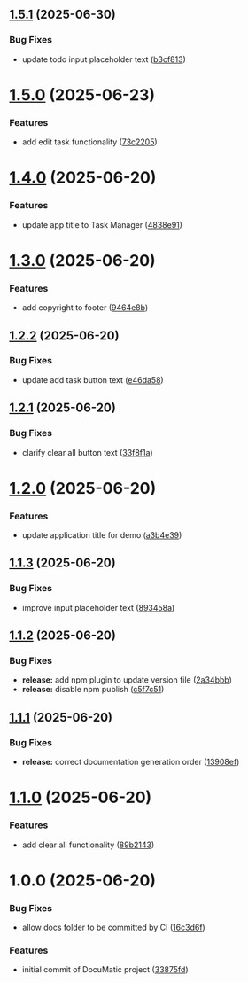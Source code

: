 ## [1.5.1](https://github.com/hiremathpushpa/docuMatic/compare/v1.5.0...v1.5.1) (2025-06-30)


### Bug Fixes

* update todo input placeholder text ([b3cf813](https://github.com/hiremathpushpa/docuMatic/commit/b3cf813425500aa5de1637ff299edaead6278fb2))

# [1.5.0](https://github.com/hiremathpushpa/docuMatic/compare/v1.4.0...v1.5.0) (2025-06-23)


### Features

* add edit task functionality ([73c2205](https://github.com/hiremathpushpa/docuMatic/commit/73c2205504c66149bcb50e03bb775710c8b5723c))

# [1.4.0](https://github.com/hiremathpushpa/docuMatic/compare/v1.3.0...v1.4.0) (2025-06-20)


### Features

* update app title to Task Manager ([4838e91](https://github.com/hiremathpushpa/docuMatic/commit/4838e91aa53f9a93256232b83d4ff162fca6f8c1))

# [1.3.0](https://github.com/hiremathpushpa/docuMatic/compare/v1.2.2...v1.3.0) (2025-06-20)


### Features

* add copyright to footer ([9464e8b](https://github.com/hiremathpushpa/docuMatic/commit/9464e8b6cae455d6871344ef2894ae0cab59796f))

## [1.2.2](https://github.com/hiremathpushpa/docuMatic/compare/v1.2.1...v1.2.2) (2025-06-20)


### Bug Fixes

* update add task button text ([e46da58](https://github.com/hiremathpushpa/docuMatic/commit/e46da58c7f235933a5ed7409217fc063e48b5a5c))

## [1.2.1](https://github.com/hiremathpushpa/docuMatic/compare/v1.2.0...v1.2.1) (2025-06-20)


### Bug Fixes

* clarify clear all button text ([33f8f1a](https://github.com/hiremathpushpa/docuMatic/commit/33f8f1a279fc96ade512023d472a7a75f6579e0a))

# [1.2.0](https://github.com/hiremathpushpa/docuMatic/compare/v1.1.3...v1.2.0) (2025-06-20)


### Features

* update application title for demo ([a3b4e39](https://github.com/hiremathpushpa/docuMatic/commit/a3b4e39c693f44cc8581ddd9b0d6a16cfba34935))

## [1.1.3](https://github.com/hiremathpushpa/docuMatic/compare/v1.1.2...v1.1.3) (2025-06-20)


### Bug Fixes

* improve input placeholder text ([893458a](https://github.com/hiremathpushpa/docuMatic/commit/893458a2a34bc7ec4695d68b801314cd1c8f5278))

## [1.1.2](https://github.com/hiremathpushpa/docuMatic/compare/v1.1.1...v1.1.2) (2025-06-20)


### Bug Fixes

* **release:** add npm plugin to update version file ([2a34bbb](https://github.com/hiremathpushpa/docuMatic/commit/2a34bbb1235f90cb45c4a4ea8787c763627f5601))
* **release:** disable npm publish ([c5f7c51](https://github.com/hiremathpushpa/docuMatic/commit/c5f7c51bde31f16d8925567957d0931bf52989a4))

## [1.1.1](https://github.com/hiremathpushpa/docuMatic/compare/v1.1.0...v1.1.1) (2025-06-20)


### Bug Fixes

* **release:** correct documentation generation order ([13908ef](https://github.com/hiremathpushpa/docuMatic/commit/13908efad17037409bf54d837448e222e4a3a64f))

# [1.1.0](https://github.com/hiremathpushpa/docuMatic/compare/v1.0.0...v1.1.0) (2025-06-20)


### Features

* add clear all functionality ([89b2143](https://github.com/hiremathpushpa/docuMatic/commit/89b2143185616e696fd0c69c81794cc655e9c17c))

# 1.0.0 (2025-06-20)


### Bug Fixes

* allow docs folder to be committed by CI ([16c3d6f](https://github.com/hiremathpushpa/docuMatic/commit/16c3d6f4a5b528e9028c11daf9235563e6af5595))


### Features

* initial commit of DocuMatic project ([33875fd](https://github.com/hiremathpushpa/docuMatic/commit/33875fd5eae4e67a2da2d86d8b15c346406951a1))
